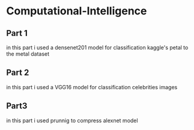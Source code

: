 # Computational-Intelligence
## Part 1
in this part i used a densenet201 model for classification kaggle's petal to the metal dataset

## Part 2
in this part i used a VGG16 model for classification celebrities images

## Part3
in this part i used prunnig to compress alexnet model
